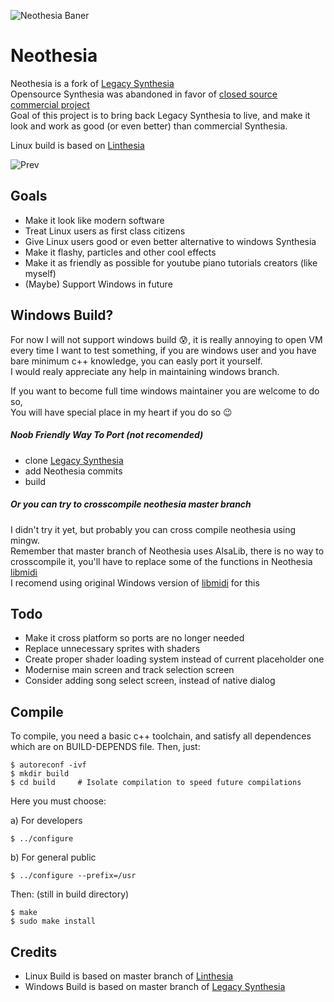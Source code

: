 ![Neothesia Baner](https://i.imgur.com/3uiwId8.png)
# Neothesia
Neothesia is a fork of [Legacy Synthesia](https://github.com/johndpope/pianogame)  
Opensource Synthesia was abandoned in favor of [closed source commercial project](https://www.synthesiagame.com/)  
Goal of this project is to bring back Legacy Synthesia to live, and make it look and work as good (or even better) than commercial Synthesia.

Linux build is based on [Linthesia](https://github.com/linthesia/linthesia)

![Prev](https://i.imgur.com/ljz6kjF.png)

## Goals
* Make it look like modern software
* Treat Linux users as first class citizens
* Give Linux users good or even better alternative to windows Synthesia
* Make it flashy, particles and other cool effects
* Make it as friendly as possible for youtube piano tutorials creators (like myself)
* (Maybe) Support Windows in future

## Windows Build?
For now I will not support windows build 😰, it is really annoying to open VM every time I want to test something, if you are windows user and you have bare minimum c++ knowledge, you can easly port it yourself.   
I would realy appreciate any help in maintaining windows branch. 

If you want to become full time windows maintainer you are welcome to do so,  
You will have special place in my heart if you do so 😉

##### Noob Friendly Way To Port (not recomended)
* clone [Legacy Synthesia](https://github.com/johndpope/pianogame)
* add Neothesia commits
* build
##### Or you can try to crosscompile neothesia master branch
I didn't try it yet, but probably you can cross compile neothesia using mingw.  
Remember that master branch of Neothesia uses AlsaLib, there is no way to crosscompile it, you'll have to replace some of the functions in Neothesia [libmidi](https://github.com/PolyMagic/Neothesia/tree/master/src/libmidi)  
I recomend using original Windows version of [libmidi](https://github.com/johndpope/pianogame/tree/master/src/libmidi) for this

## Todo
* Make it cross platform so ports are no longer needed
* Replace unnecessary sprites with shaders
* Create proper shader loading system instead of current placeholder one
* Modernise main screen and track selection screen
* Consider adding song select screen, instead of native dialog

## Compile

To compile, you need a basic c++ toolchain, and satisfy all dependences which are on BUILD-DEPENDS file. Then, just:

    $ autoreconf -ivf
    $ mkdir build
    $ cd build     # Isolate compilation to speed future compilations
    
Here you must choose:

 a) For developers
 
    $ ../configure
 b) For general public

    $ ../configure --prefix=/usr

Then: (still in build directory)

    $ make
    $ sudo make install

## Credits
* Linux Build is based on master branch of [Linthesia](https://github.com/linthesia/linthesia)
* Windows Build is based on master branch of [Legacy Synthesia](https://github.com/johndpope/pianogame)

